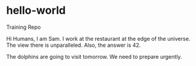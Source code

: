 # hello-world
Training Repo

Hi Humans,
I am Sam. I work at the restaurant at the edge of the universe. The view there is unparalleled.
Also, the answer is 42.

The dolphins are going to visit tomorrow. We need to prepare urgently.
